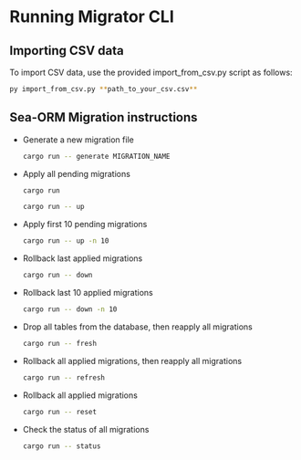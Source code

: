 # Running Migrator CLI

## Importing CSV data

To import CSV data, use the provided import_from_csv.py script as follows:

```sh
py import_from_csv.py **path_to_your_csv.csv**
```

## Sea-ORM Migration instructions

- Generate a new migration file

  ```sh
  cargo run -- generate MIGRATION_NAME
  ```

- Apply all pending migrations

  ```sh
  cargo run
  ```

  ```sh
  cargo run -- up
  ```

- Apply first 10 pending migrations

  ```sh
  cargo run -- up -n 10
  ```

- Rollback last applied migrations

  ```sh
  cargo run -- down
  ```

- Rollback last 10 applied migrations

  ```sh
  cargo run -- down -n 10
  ```

- Drop all tables from the database, then reapply all migrations

  ```sh
  cargo run -- fresh
  ```

- Rollback all applied migrations, then reapply all migrations

  ```sh
  cargo run -- refresh
  ```

- Rollback all applied migrations

  ```sh
  cargo run -- reset
  ```

- Check the status of all migrations

  ```sh
  cargo run -- status
  ```
